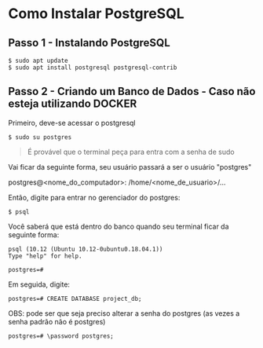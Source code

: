 # Como Instalar PostgreSQL

## Passo 1 - Instalando PostgreSQL

	$ sudo apt update
	$ sudo apt install postgresql postgresql-contrib

## Passo 2 - Criando um Banco de Dados - Caso não esteja utilizando DOCKER

Primeiro, deve-se acessar o postgresql

	$ sudo su postgres

> É provável que o terminal peça para entra com a senha de sudo

Vai ficar da seguinte forma, seu usuário passará a ser o usuário "postgres"

postgres@<nome_do_computador>: /home/<nome_de_usuario>/...

Então, digite para entrar no gerenciador do postgres:

	$ psql

Você saberá que está dentro do banco quando seu terminal ficar da seguinte forma:

	psql (10.12 (Ubuntu 10.12-0ubuntu0.18.04.1))
	Type "help" for help.

	postgres=# 


Em seguida, digite:

	postgres=# CREATE DATABASE project_db;


OBS: pode ser que seja preciso alterar a senha do postgres (as vezes a senha padrão não é postgres)

	postgres=# \password postgres;